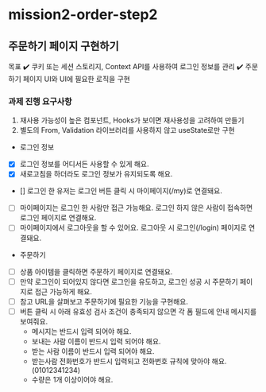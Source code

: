# mission2-order-step2

## 주문하기 페이지 구현하기

목표
✔️ 쿠키 또는 세션 스토리지, Context API를 사용하여 로그인 정보를 관리
✔️ 주문하기 페이지 UI와 UI에 필요한 로직을 구현

### 과제 진행 요구사항

1. 재사용 가능성이 높은 컴포넌트, Hooks가 보이면 재사용성을 고려하여 만들기
2. 별도의 From, Validation 라이브러리를 사용하지 않고 useState로만 구현

- 로그인 정보
- [x] 로그인 정보를 어디서든 사용할 수 있게 해요.
- [x] 새로고침을 하더라도 로그인 정보가 유지되도록 해요.
- [] 로그인 한 유저는 로그인 버튼 클릭 시 마이페이지(/my)로 연결돼요.
- [ ] 마이페이지는 로그인 한 사람만 접근 가능해요. 로그인 하지 않은 사람이 접속하면 로그인 페이지로 연결해요.
- [ ] 마이페이지에서 로그아웃을 할 수 있어요. 로그아웃 시 로그인(/login) 페이지로 연결돼요.
- 주문하기
- [ ] 상품 아이템을 클릭하면 주문하기 페이지로 연결돼요.
- [ ] 만약 로그인이 되어있지 않다면 로그인을 유도하고, 로그인 성공 시 주문하기 페이지로 접근 가능하게 해요.
- [ ] 참고 URL을 살펴보고 주문하기에 필요한 기능을 구현해요.
- [ ] 버튼 클릭 시 아래 유효성 검사 조건이 충족되지 않으면 각 폼 필드에 안내 메시지를 보여줘요.
  - 메시지는 반드시 입력 되어야 해요.
  - 보내는 사람 이름이 반드시 입력 되어야 해요.
  - 받는 사람 이름이 반드시 입력 되어야 해요.
  - 받는사람 전화번호가 반드시 입력되고 전화번호 규칙에 맞아야 해요. (01012341234)
  - 수량은 1개 이상이어야 해요.
